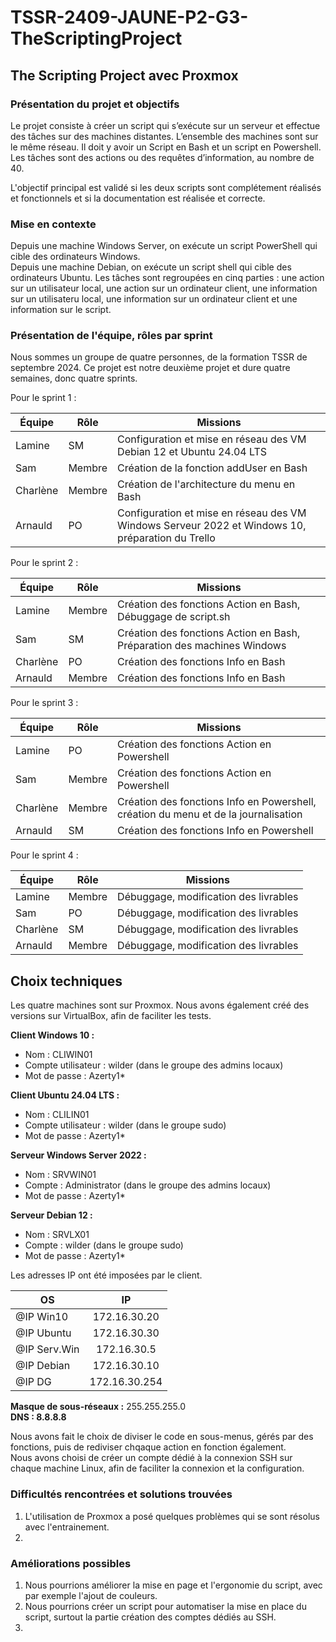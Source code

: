 # TSSR-2409-JAUNE-P2-G3-TheScriptingProject

## The Scripting Project avec Proxmox


### Présentation du projet et objectifs
Le projet consiste à créer un script qui s’exécute sur un serveur et effectue des tâches sur des machines distantes.  L’ensemble des machines sont sur le même réseau.
Il doit y avoir un Script en Bash et un script en Powershell.  
Les tâches sont des actions ou des requêtes d’information, au nombre de 40.  

L'objectif principal est validé si les deux scripts sont complétement réalisés et fonctionnels et si la documentation est réalisée et correcte.  

### Mise en contexte
Depuis une machine Windows Server, on exécute un script PowerShell qui cible des ordinateurs Windows.  
Depuis une machine Debian, on exécute un script shell qui cible des ordinateurs Ubuntu.
Les tâches sont regroupées en cinq parties : une action sur un utilisateur local, une action sur un ordinateur client, une information sur un utilisateru local, une information sur un ordinateur client et une information sur le script.  


### Présentation de l'équipe, rôles par sprint
Nous sommes un groupe de quatre personnes, de la formation TSSR de septembre 2024. Ce projet est notre deuxième projet et dure quatre semaines, donc quatre sprints.  

Pour le sprint 1 : 

| Équipe     | Rôle   | Missions                                                                                          |
| ---------- | ------ | ------------------------------------------------------------------------------------------------- |
| Lamine     |   SM   | Configuration et mise en réseau des VM Debian 12 et Ubuntu 24.04 LTS                              |
| Sam        | Membre | Création de la fonction addUser en Bash                                                           |
| Charlène   | Membre | Création de l'architecture du menu en Bash                                                        |
| Arnauld    |   PO   | Configuration et mise en réseau des VM Windows Serveur 2022 et Windows 10, préparation du Trello  |

Pour le sprint 2 : 

| Équipe     | Rôle   | Missions                                                                                          |
| ---------- | ------ | ------------------------------------------------------------------------------------------------- |
| Lamine     | Membre | Création des fonctions Action en Bash, Débuggage de script.sh                                     |
| Sam        |   SM   | Création des fonctions Action en Bash, Préparation des machines Windows                           |
| Charlène   |   PO   | Création des fonctions Info en Bash                                                               |
| Arnauld    | Membre | Création des fonctions Info en Bash                                                               |

Pour le sprint 3 : 

| Équipe     | Rôle   | Missions                                                                                          |
| ---------- | ------ | ------------------------------------------------------------------------------------------------- |
| Lamine     |   PO   | Création des fonctions Action en Powershell                                                       |
| Sam        | Membre | Création des fonctions Action en Powershell                                                       |
| Charlène   | Membre | Création des fonctions Info en Powershell, création du menu et de la journalisation               |
| Arnauld    |   SM   | Création des fonctions Info en Powershell                                                         |

Pour le sprint 4 : 

| Équipe     | Rôle   | Missions                                                                                          |
| ---------- | ------ | ------------------------------------------------------------------------------------------------- |
| Lamine     | Membre | Débuggage, modification des livrables                                                             |
| Sam        |   PO   | Débuggage, modification des livrables                                                             |
| Charlène   |   SM   | Débuggage, modification des livrables                                                             |
| Arnauld    | Membre | Débuggage, modification des livrables                                                             |


## Choix techniques
Les quatre machines sont sur Proxmox. Nous avons également créé des versions sur VirtualBox, afin de faciliter les tests.

**Client Windows 10 :**
- Nom : CLIWIN01
- Compte utilisateur : wilder (dans le groupe des admins locaux)
- Mot de passe : Azerty1*

**Client Ubuntu 24.04 LTS :**
- Nom : CLILIN01
- Compte utilisateur : wilder (dans le groupe sudo)
- Mot de passe : Azerty1*

**Serveur Windows Server 2022 :**
- Nom : SRVWIN01
- Compte : Administrator (dans le groupe des admins locaux)
- Mot de passe : Azerty1*

**Serveur Debian 12 :**
- Nom : SRVLX01
- Compte : wilder (dans le groupe sudo)
- Mot de passe : Azerty1*

Les adresses IP ont été imposées par le client.

|   OS   |   IP |
|---    |:-:    |
|   @IP Win10   |   172.16.30.20   |
|   @IP Ubuntu   |   172.16.30.30  |
|   @IP Serv.Win   |   172.16.30.5   |
|   @IP Debian   |   172.16.30.10   |
|   @IP DG   |   172.16.30.254   |

**Masque de sous-réseaux :** 255.255.255.0  
**DNS : 8.8.8.8**  

Nous avons fait le choix de diviser le code en sous-menus, gérés par des fonctions, puis de rediviser chqaque action en fonction également.  
Nous avons choisi de créer un compte dédié à la connexion SSH sur chaque machine Linux, afin de faciliter la connexion et la configuration.  

### Difficultés rencontrées et solutions trouvées
1. L'utilisation de Proxmox a posé quelques problèmes qui se sont résolus avec l'entrainement.
2. 





### Améliorations possibles
1. Nous pourrions améliorer la mise en page et l'ergonomie du script, avec par exemple l'ajout de couleurs.
2. Nous pourrions créer un script pour automatiser la mise en place du script, surtout la partie création des comptes dédiés au SSH.
3. 


